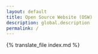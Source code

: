 ```yaml
---
layout: default
title: Open Source Website (OSW)
description: global.description
permalink: /
---
```


{% translate_file index.md %}
